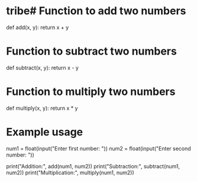 # tribe# Function to add two numbers
def add(x, y):
    return x + y

# Function to subtract two numbers
def subtract(x, y):
    return x - y

# Function to multiply two numbers
def multiply(x, y):
    return x * y

# Example usage
num1 = float(input("Enter first number: "))
num2 = float(input("Enter second number: "))

print("Addition:", add(num1, num2))
print("Subtraction:", subtract(num1, num2))
print("Multiplication:", multiply(num1, num2))
